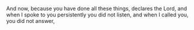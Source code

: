 And now, because you have done all these things, declares the Lord, and when I spoke to you persistently you did not listen, and when I called you, you did not answer,
